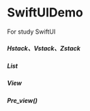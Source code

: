 # SwiftUIDemo
For study SwiftUI 

##### Hstack、Vstack、Zstack

##### List

##### View

##### Pre_view()
